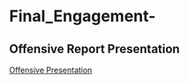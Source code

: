 # Final_Engagement-

##  Offensive Report Presentation
[Offensive Presentation](Presentation/Offensive_Final_Project_Presentation.pdf)
